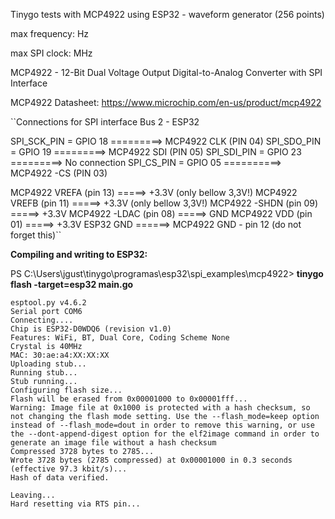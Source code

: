 Tinygo tests with MCP4922 using ESP32 - waveform generator (256 points)

max frequency:  Hz 

max SPI clock:  MHz

MCP4922 - 12-Bit Dual Voltage Output Digital-to-Analog Converter with SPI Interface

MCP4922 Datasheet: https://www.microchip.com/en-us/product/mcp4922

``Connections for SPI interface Bus 2 - ESP32

SPI_SCK_PIN = GPIO 18 =========> MCP4922 CLK  (PIN 04)
SPI_SDO_PIN = GPIO 19 =========> MCP4922 SDI  (PIN 05)
SPI_SDI_PIN = GPIO 23 =========> No connection
SPI_CS_PIN = GPIO 05  ==========> MCP4922 -CS  (PIN 03)

MCP4922 VREFA (pin 13) =====> +3.3V (only bellow 3,3V!)
MCP4922 VREFB (pin 11) =====> +3.3V (only bellow 3,3V!)
MCP4922 -SHDN (pin 09) =====> +3.3V
MCP4922 -LDAC (pin 08) =====> GND
MCP4922   VDD (pin 01) =====> +3.3V
ESP32 GND ======> MCP4922 GND - pin 12 (do not forget this)``


**Compiling and writing to ESP32:**

PS C:\Users\jgust\tinygo\programas\esp32\spi_examples\mcp4922> **tinygo flash -target=esp32 main.go**
```
esptool.py v4.6.2
Serial port COM6
Connecting....
Chip is ESP32-D0WDQ6 (revision v1.0)
Features: WiFi, BT, Dual Core, Coding Scheme None
Crystal is 40MHz
MAC: 30:ae:a4:XX:XX:XX
Uploading stub...
Running stub...
Stub running...
Configuring flash size...
Flash will be erased from 0x00001000 to 0x00001fff...
Warning: Image file at 0x1000 is protected with a hash checksum, so not changing the flash mode setting. Use the --flash_mode=keep option instead of --flash_mode=dout in order to remove this warning, or use the --dont-append-digest option for the elf2image command in order to generate an image file without a hash checksum
Compressed 3728 bytes to 2785...
Wrote 3728 bytes (2785 compressed) at 0x00001000 in 0.3 seconds (effective 97.3 kbit/s)...
Hash of data verified.

Leaving...
Hard resetting via RTS pin...
```
